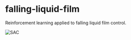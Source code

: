 # falling-liquid-film

Reinforcement learning applied to falling liquid film control.

![SAC](https://miro.medium.com/max/974/0*NgZ_bq_nUOq73jK_.png)
